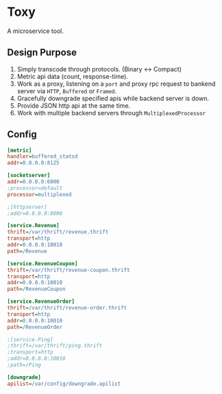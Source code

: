 # Toxy

A microservice tool.

## Design Purpose

1. Simply transcode through protocols. (Binary <-> Compact)
2. Metric api data (count, response-time).
3. Work as a proxy, listening on a `port` and proxy rpc request to bankend server via `HTTP`, `Buffered` or `Framed`.
4. Gracefully downgrade specified apis while backend server is down.
5. Provide JSON http api at the same time.
6. Work with multiple backend servers through `MultiplexedProcessor`

## Config

```ini
[metric]
handler=buffered_statsd
addr=0.0.0.0:8125

[socketserver]
addr=0.0.0.0:6000
;processor=default
processor=multiplexed

;[httpserver]
;addr=0.0.0.0:8000

[service.Revenue]
thrift=/var/thrift/revenue.thrift
transport=http
addr=0.0.0.0:10010
path=/Revenue

[service.RevenueCoupon]
thrift=/var/thrift/revenue-coupon.thrift
transport=http
addr=0.0.0.0:10010
path=/RevenueCoupon

[service.RevenueOrder]
thrift=/var/thrift/revenue-order.thrift
transport=http
addr=0.0.0.0:10010
path=/RevenueOrder

;[service.Ping]
;thrift=/var/thrift/ping.thrift
;transport=http
;addr=0.0.0.0:10010
;path=/Ping

[downgrade]
apilist=/var/config/downgrade.apilist
```

